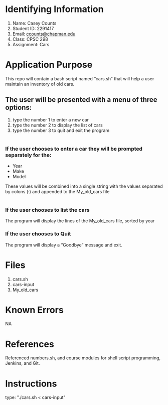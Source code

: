# Identifying Information

1. Name: Casey Counts
2. Student ID: 2291417
3. Email: ccounts@chapman.edu
4. Class: CPSC 298
5. Assignment: Cars

# Application Purpose

This repo will contain a bash script named “cars.sh” that will help a user maintain an inventory of old cars.  
   
## The user will be presented with a menu of three options:
1. type the number 1 to enter a new car
2. type the number 2 to display the list of cars
3. type the number 3 to quit and exit the program   
 
### If the user chooses to enter a car they will be prompted separately for the: 
- Year  
- Make 
- Model  

These values will be combined into a single string with the values separated by colons (:) and appended to the My_old_cars file  
 
### If the user chooses to list the cars  
The program will display the lines of the My_old_cars file, sorted by year

### If the user chooses to Quit  
The program will display a “Goodbye” message and exit.

# Files

1. cars.sh
2. cars-input
3. My_old_cars

# Known Errors

NA

# References

Referenced numbers.sh, and course modules for shell script programming, Jenkins, and Git.

# Instructions
type: "./cars.sh < cars-input"
